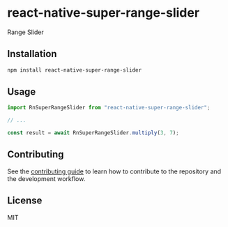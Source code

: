 # react-native-super-range-slider

Range Slider

## Installation

```sh
npm install react-native-super-range-slider
```

## Usage

```js
import RnSuperRangeSlider from "react-native-super-range-slider";

// ...

const result = await RnSuperRangeSlider.multiply(3, 7);
```

## Contributing

See the [contributing guide](CONTRIBUTING.md) to learn how to contribute to the repository and the development workflow.

## License

MIT
